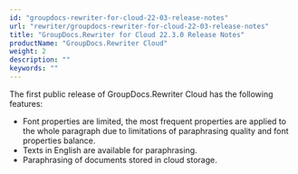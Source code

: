 ```yaml
---
id: "groupdocs-rewriter-for-cloud-22-03-release-notes"
url: "rewriter/groupdocs-rewriter-for-cloud-22-03-release-notes"
title: "GroupDocs.Rewriter for Cloud 22.3.0 Release Notes"
productName: "GroupDocs.Rewriter Cloud"
weight: 2
description: ""
keywords: ""
---
```


The first public release of GroupDocs.Rewriter Cloud has the following features:

* Font properties are limited, the most frequent properties are applied to the whole paragraph due to limitations of paraphrasing quality and font properties balance. 
* Texts in English are available for paraphrasing.
* Paraphrasing of documents stored in cloud storage. 